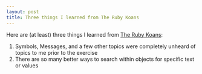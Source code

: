 ```yaml
---
layout: post
title: Three things I learned from The Ruby Koans
---
```


Here are (at least) three things I learned from [The Ruby Koans](http://rubykoans.com/):


1. Symbols, Messages, and a few other topics were completely unheard of topics to me prior to the exercise
2. There are so many better ways to search within objects for specific text or values
